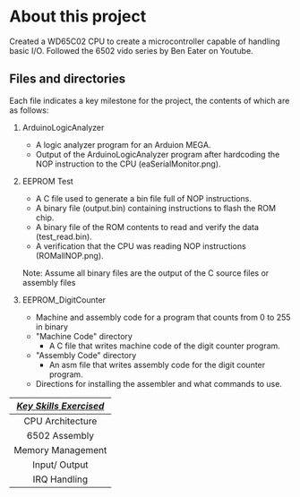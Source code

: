 # About this project
Created a WD65C02 CPU to create a microcontroller capable of handling basic I/O. Followed the 6502 vido series by Ben Eater on Youtube.
## Files and directories
Each file indicates a key milestone for the project, the contents of which are as follows:
1. ArduinoLogicAnalyzer
    - A logic analyzer program for an Arduion MEGA.
    - Output of the ArduinoLogicAnalyzer program after hardcoding the NOP instruction to the CPU (eaSerialMonitor.png).

2. EEPROM Test
    - A C file used to generate a bin file full of NOP instructions.
    - A binary file (output.bin) containing instructions to flash the ROM chip.
    - A binary file of the ROM contents to read and verify the data (test_read.bin).
    - A verification that the CPU was reading NOP instructions (ROMallNOP.png).

    Note: Assume all binary files are the output of the C source files or assembly files

3. EEPROM_DigitCounter
    - Machine and assembly code for a program that counts from 0 to 255 in binary
    - "Machine Code" directory
        - A C file that writes machine code of the digit counter program.
    - "Assembly Code" directory
        - An asm file that writes assembly code for the digit counter program.
    - Directions for installing the assembler and what commands to use.

| <ins>_Key Skills Exercised_</ins>  |
|:-------------:           |
|CPU Architecture          |
|6502 Assembly             |
|Memory Management         |
|Input/ Output             |
|IRQ Handling              |
